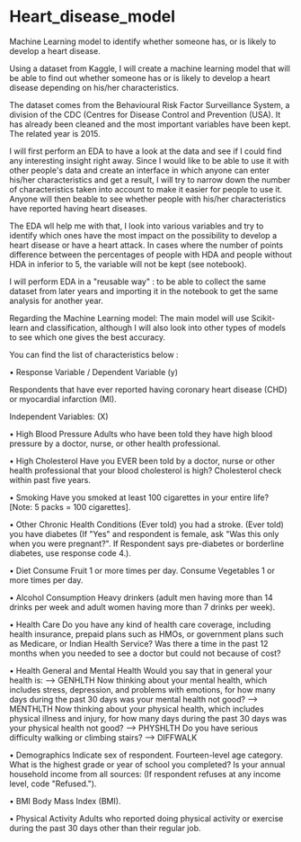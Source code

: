 # Heart_disease_model
Machine Learning model to identify whether someone has, or is likely to develop a heart disease.

Using a dataset from Kaggle, I will create a machine learning model that will be able to find out whether someone has or is likely to develop a heart disease depending on his/her characteristics.

The dataset comes from the Behavioural Risk Factor Surveillance System, a division of the CDC (Centres for Disease Control and Prevention (USA). 
It has already been cleaned and the most important variables have been kept. The related year is 2015.

I will first perform an EDA to have a look at the data and see if I could find any interesting insight right away.
Since I would like to be able to use it with other people's data and create an interface in which anyone can enter his/her characteristics and get a result, I will try to narrow down the number of characteristics taken into account to make it easier for people to use it. Anyone will then beable to see whether people with his/her characteristics have reported having heart diseases.

The EDA wll help me with that, I look into various variables and try to identify which ones have the most impact on the possibility to develop a heart disease or have a heart attack. In cases where the number of points difference between the percentages of people with HDA and people without HDA in inferior to 5, the variable will not be kept (see notebook).

I will perform EDA in a "reusable way" : to be able to collect the same dataset from later years and importing it in the notebook to get the same analysis for another year.

Regarding the Machine Learning model:
The main model will use Scikit-learn and classification, although I will also look into other types of models to see which one gives the best accuracy.



You can find the list of characteristics below : 

  •	Response Variable / Dependent Variable (y)
  
Respondents that have ever reported having coronary heart disease (CHD) or myocardial infarction (MI).


Independent Variables: (X)

  • High Blood Pressure
Adults who have been told they have high blood pressure by a doctor, nurse, or other health professional.

  •	High Cholesterol
Have you EVER been told by a doctor, nurse or other health professional that your blood cholesterol is high?
Cholesterol check within past five years.

  •	Smoking
Have you smoked at least 100 cigarettes in your entire life? [Note: 5 packs = 100 cigarettes].

  •	Other Chronic Health Conditions
(Ever told) you had a stroke.
(Ever told) you have diabetes (If "Yes" and respondent is female, ask "Was this only when you were pregnant?". If Respondent says pre-diabetes or borderline diabetes, use response code 4.).

  •	Diet
Consume Fruit 1 or more times per day.
Consume Vegetables 1 or more times per day.

  •	Alcohol Consumption
Heavy drinkers (adult men having more than 14 drinks per week and adult women having more than 7 drinks per week).

  •	Health Care
Do you have any kind of health care coverage, including health insurance, prepaid plans such as HMOs, or government plans such as Medicare, or Indian Health Service?
Was there a time in the past 12 months when you needed to see a doctor but could not because of cost? 

  •	Health General and Mental Health
Would you say that in general your health is: --> GENHLTH
Now thinking about your mental health, which includes stress, depression, and problems with emotions, for how many days during the past 30 days was your mental health not good? --> MENTHLTH
Now thinking about your physical health, which includes physical illness and injury, for how many days during the past 30 days was your physical health not good? --> PHYSHLTH
Do you have serious difficulty walking or climbing stairs? --> DIFFWALK

  •	Demographics
Indicate sex of respondent. 
Fourteen-level age category.
What is the highest grade or year of school you completed?
Is your annual household income from all sources: (If respondent refuses at any income level, code "Refused.").

  •	BMI
Body Mass Index (BMI).

•	Physical Activity
Adults who reported doing physical activity or exercise during the past 30 days other than their regular job.



